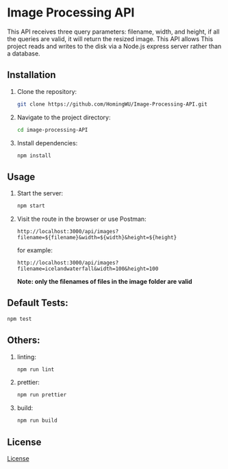 # Image Processing API
This API receives three query parameters: filename, width, and height, if all the queries are valid, it will return the resized image. This API allows This project reads and writes to the disk via a Node.js express server rather than a database.

## Installation
1. Clone the repository:
   ```bash
   git clone https://github.com/HomingWU/Image-Processing-API.git
   ```
2. Navigate to the project directory:
   ```bash
   cd image-processing-API
   ```
3. Install dependencies:
   ```bash
   npm install
   ```
## Usage
1. Start the server:
   ```bash
   npm start
   ```
2. Visit the route in the browser or use Postman:
   ```
   http://localhost:3000/api/images?filename=${filename}&width=${width}&height=${height}
   ```
   for example:
   ```
   http://localhost:3000/api/images?filename=icelandwaterfall&width=100&height=100
   ```
   **Note: only the filenames of files in the image folder are valid**
## Default Tests:
   ```bash
   npm test
   ```
## Others:
1. linting:
   ```bash
   npm run lint
   ```
2. prettier:
   ```bash
   npm run prettier
   ```
3. build:
   ```bash
   npm run build
   ```
## License

[License](LICENSE.txt)
